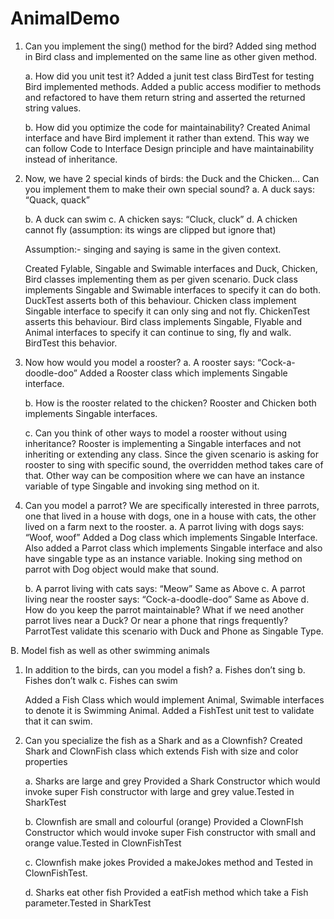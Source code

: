 # AnimalDemo
1. Can you implement the sing() method for the bird?
    Added sing method in Bird class and implemented on the same line as other given method.
    
    a. How did you unit test it?
       Added a junit test class BirdTest for testing Bird implemented methods. 
       Added a public access modifier to methods and refactored to have them return string and asserted the returned 
       string values.
       
    b. How did you optimize the code for maintainability?
        Created Animal interface and have Bird implement it rather than extend.
        This way we can follow Code to Interface Design principle and have maintainability instead of inheritance.


2. Now, we have 2 special kinds of birds: the Duck and the Chicken... Can you implement them to make their own special sound?
    a. A duck says: “Quack, quack”

    b. A duck can swim
    c. A chicken says: “Cluck, cluck”
    d. A chicken cannot fly (assumption: its wings are clipped but ignore that)

    Assumption:- singing and saying is same in the given context.

    Created Fylable, Singable and Swimable interfaces and Duck, Chicken, Bird classes implementing them as per given scenario.
    Duck class implements Singable and Swimable interfaces to specify it can do both. DuckTest asserts both of this behaviour.
    Chicken class implement Singable interface to specify it can only sing and not fly. ChickenTest asserts this behaviour.
    Bird class implements Singable, Flyable and Animal interfaces to specify it can continue to sing, fly and walk. BirdTest
    this behavior.


3. Now how would you model a rooster?
    a. A rooster says: “Cock-a-doodle-doo”
    Added a Rooster class which implements Singable interface.

    b. How is the rooster related to the chicken?
    Rooster and Chicken both implements Singable interfaces.

    c. Can you think of other ways to model a rooster without using inheritance?
    Rooster is implementing a Singable interfaces and not inheriting or extending any class. Since the given scenario is asking
    for rooster to sing with specific sound, the overridden method takes care of that. Other way can be composition where we can
    have an instance variable of type Singable and invoking sing method on it.


4. Can you model a parrot? We are specifically interested in three parrots, one that lived in a house with dogs, one in a house
 with cats, the other lived on a farm next to the rooster.
    a. A parrot living with dogs says: “Woof, woof”
    Added a Dog class which implements Singable Interface. Also added a Parrot class which implements Singable interface
    and also have singable type as an instance variable. Inoking sing method on parrot with Dog object would make that sound.

    b. A parrot living with cats says: “Meow”
    Same as Above
    c. A parrot living near the rooster says: “Cock-a-doodle-doo”
    Same as Above
    d. How do you keep the parrot maintainable? What if we need another parrot lives near a Duck? Or near a phone that rings
     frequently?
     ParrotTest validate this scenario with Duck and Phone as Singable Type.

 B. Model fish as well as other swimming animals

1. In addition to the birds, can you model a fish?
    a. Fishes don’t sing
    b. Fishes don’t walk
    c. Fishes can swim

    Added a Fish Class which would implement Animal, Swimable interfaces to denote it is Swimming Animal.
    Added a FishTest unit test to validate that it can swim.

2. Can you specialize the fish as a Shark and as a Clownfish?
    Created Shark and ClownFish class which extends Fish with size and color properties

    a. Sharks are large and grey
    Provided a Shark Constructor which would invoke super Fish constructor with large and grey value.Tested in SharkTest

    b. Clownfish are small and colourful (orange)
    Provided a ClownFIsh Constructor which would invoke super Fish constructor with small and orange value.Tested in ClownFishTest

    c. Clownfish make jokes
    Provided a makeJokes method and Tested in ClownFishTest.

    d. Sharks eat other fish
    Provided a eatFish method which take a Fish parameter.Tested in SharkTest






       
    
    
